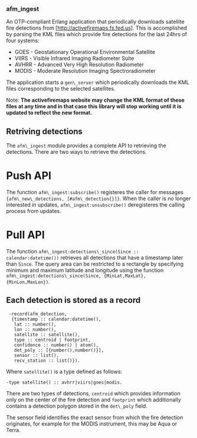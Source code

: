 ### afm\_ingest

An OTP-compliant Erlang application that periodically downloads satellite fire detections from [http://activefiremaps.fs.fed.us].
This is accomplished by parsing the KML files which provide fire detections for the last 24hrs of four systems:

  * GOES - Geostationary Operational Environmental Satellite
  * VIIRS - Visible Infrared Imaging Radiometer Suite
  * AVHRR - Advanced Very High Resolution Radiometer
  * MODIS - Moderate Resolution Imaging Spectroradiometer

The application starts a ````gen\_server```` which periodically downloads the KML files corresponding to the selected satellites.

Note: **The activefiremaps website may change the KML format of these files at any time and in that case this library will stop working until it is updated to reflect the new format.**

## Retriving detections

The ````afm\_ingest```` module provides a complete API to retrieving the detections.  There are two ways to retrieve the detections.

# Push API

The function ````afm\_ingest:subscribe()```` registeres the caller for messages ````{afm\_new\_detections, [#afm\_detection{}]}````.
When the caller is no longer interested in updates, ````afm\_ingest:unsubscribe()```` deregisteres the calling process from updates.

# Pull API

The function ````afm\_ingest:detections\_since(Since :: calendar:datetime())```` retrieves all detections that have a timestamp later than ````Since````.  The query area can be restricted to a rectangle by specifying minimum and maximum latitude and longitude using the function ````afm\_ingest:detections\_since(Since, {MinLat,MaxLat}, {MinLon,MaxLon})````.


## Each detection is stored as a record

     -record(afm_detection,
      {timestamp :: calendar:datetime(),
       lat :: number(),
       lon :: number(),
       satellite :: satellite(),
       type :: centroid | footprint,
       confidence :: number() | atom(),
       det_poly :: [{number(),number()}],
       sensor :: list(),
       recv_station :: list()}).

Where ````satellite()```` is a type defined as follows:

    -type satellite() :: avhrr|viirs|goes|modis.

There are two types of detections, ````centroid```` which provides information only on the center of the fire detection and ````footprint```` which additionally contains a detection polygon stored in the ````det\_poly```` field.

The sensor field identifies the exact sensor from which the fire detection originates, for example for the MODIS instrument, this may be Aqua or Terra.

